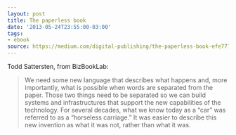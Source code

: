 ```yaml
---
layout: post
title: The paperless book
date: '2013-05-24T23:55:00-03:00'
tags:
- ebook
source: https://medium.com/digital-publishing/the-paperless-book-efe77782e49c
---
```

Todd Sattersten, from BizBookLab:

> We need some new language that describes what happens and, more importantly, what is possible when words are separated from the paper. Those two things need to be separated so we can build systems and infrastructures that support the new capabilities of the technology.
For several decades, what we know today as a “car” was referred to as a “horseless carriage.” It was easier to describe this new invention as what it was not, rather than what it was.
